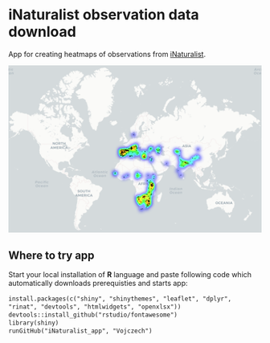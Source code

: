 # iNaturalist observation data download
App for creating heatmaps of observations from [iNaturalist](https://www.inaturalist.org/).

<div align="right">
    <img src="/Gyps_map_readme.png?raw=true" width="600px"</img> 
</div>

## Where to try app

Start your local installation of **R** language and paste following code which automatically downloads prerequisties and starts app:


```
install.packages(c("shiny", "shinythemes", "leaflet", "dplyr", "rinat", "devtools", "htmlwidgets", "openxlsx"))
devtools::install_github("rstudio/fontawesome")
library(shiny)
runGitHub("iNaturalist_app", "Vojczech") 
```